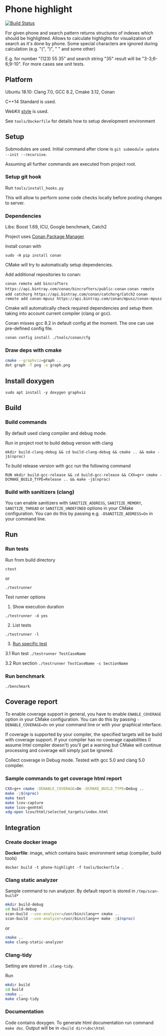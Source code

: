 # Phone highlight

[![Build Status](https://travis-ci.com/malirod/phone-highlight.svg?branch=master)](https://travis-ci.com/malirod/phone-highlight)

For given phone and search pattern returns structures of indexes which should be highlighted. Allows to calculate highlights for visualization of search as it's done by phone. Some special characters are ignored during calculation (e.g. "(", ")", " " and some other)

E.g. for number "(123) 55 35" and search string "35" result will be "3-3;6-6;9-10". For more cases see unit tests.

## Platform

Ubuntu 18.10: Clang 7.0, GCC 8.2, Cmake 3.12, Conan

C++14 Standard is used.

WebKit [style](https://webkit.org/code-style-guidelines/) is used.

See `tools/Dockerfile` for details how to setup development environment

## Setup

Submodules are used. Initial command after clone is `git submodule update --init --recursive`.

Assuming all further commands are executed from project root.

### Setup git hook

Run `tools/install_hooks.py`

This will allow to perform some code checks locally before posting changes to server.

### Dependencies

Libs: Boost 1.69, ICU, Google benchmark, Catch2

Project uses [Conan Package Manager](https://github.com/conan-io/conan)

Install conan with

`sudo -H pip install conan`

CMake will try to automatically setup dependencies.

Add additional repositories to conan:

`conan remote add bincrafters https://api.bintray.com/conan/bincrafters/public-conan`
`conan remote add catchorg https://api.bintray.com/conan/catchorg/Catch2`
`conan remote add conan-mpusz https://api.bintray.com/conan/mpusz/conan-mpusz`

Cmake will automatically check required dependencies and setup them taking into account current compiler (clang or gcc).

Conan misses gcc 8.2 in default config at the moment. The one can use pre-defined config file.

`conan config install ./tools/conan/cfg`

### Draw deps with cmake

```bash
cmake --graphviz=graph ..
dot graph -T png -o graph.png
```

## Install doxygen

`sudo apt install -y doxygen graphviz`

## Build

### Build commands

By default used clang compiler and debug mode.

Run in project root to build debug version with clang

`mkdir build-clang-debug && cd build-clang-debug && cmake .. && make -j$(nproc)`

To build release version with gcc run the following command

`RUN mkdir build-gcc-release && cd build-gcc-release && CXX=g++ cmake -DCMAKE_BUILD_TYPE=Release .. && make -j$(nproc)`

### Build with sanitizers (clang)

You can enable sanitizers with `SANITIZE_ADDRESS`, `SANITIZE_MEMORY`, `SANITIZE_THREAD` or `SANITIZE_UNDEFINED` options in your CMake configuration. You can do this by passing e.g. `-DSANITIZE_ADDRESS=On` in your command line.

## Run

### Run tests

Run from build directory

`ctest`

or

`./testrunner`

Test runner options

1. Show execution duration

`./testrunner -d yes`

2. List tests

`./testrunner -l`

3. [Run specific test](https://github.com/catchorg/Catch2/blob/master/docs/command-line.md#specify-the-section-to-run)

3.1 Run test `./testrunner TestCaseName`

3.2 Run section `./testrunner TestCaseName -c SectionName`

### Run benchmark

`./benchmark`

## Coverage report

To enable coverage support in general, you have to enable `ENABLE_COVERAGE` option in your CMake configuration. You can do this by passing `-DENABLE_COVERAGE=On` on your command line or with your graphical interface.

If coverage is supported by your compiler, the specified targets will be build with coverage support. If your compiler has no coverage capabilities (I assume Intel compiler doesn't) you'll get a warning but CMake will continue processing and coverage will simply just be ignored.

Collect coverage in Debug mode. Tested with gcc 5.0 and clang 5.0 compiler.

### Sample commands to get coverage html report

```bash
CXX=g++ cmake -DENABLE_COVERAGE=On -DCMAKE_BUILD_TYPE=Debug ..
make -j$(nproc)
make test
make lcov-capture
make lcov-genhtml
xdg-open lcov/html/selected_targets/index.html

```

## Integration

### Create docker image

**Dockerfile**: image, which contains basic environment setup (compiler, build tools)

`docker build -t phone-highlight -f tools/Dockerfile .`

### Clang static analyzer

Sample command to run analyzer. By default report is stored in `/tmp/scan-build*`

```bash
mkdir build-debug
cd build-debug
scan-build --use-analyzer=/usr/bin/clang++ cmake ..
scan-build --use-analyzer=/usr/bin/clang++ make -j$(nproc)
```

or

```bash
cmake ..
make clang-static-analyzer
```

### Clang-tidy

Setting are stored in `.clang-tidy`.

Run

```bash
mkdir build
cd build
cmake ..
make clang-tidy
```

### Documentation

Code contains doxygen. To generate html documentation run command `make doc`. Output will be in `<build dir>\doc\html`